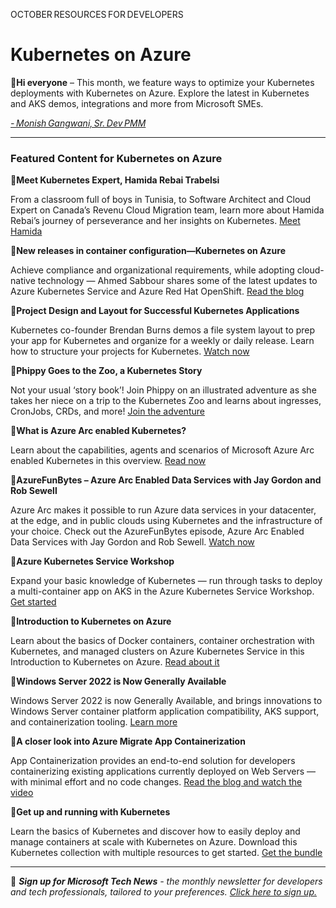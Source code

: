 OCTOBER RESOURCES FOR DEVELOPERS 

# Kubernetes on Azure 

 

:wave:**Hi everyone** – This month, we feature ways to optimize your Kubernetes deployments with Kubernetes on Azure. Explore the latest in Kubernetes and AKS demos, integrations and more from Microsoft SMEs. 

 

*[- Monish Gangwani, Sr. Dev PMM](https://www.linkedin.com/in/monisg/)*   

 

--- 

### Featured Content for Kubernetes on Azure

:scroll:**Meet Kubernetes Expert, Hamida Rebai Trabelsi** 


From a classroom full of boys in Tunisia, to Software Architect and Cloud Expert on Canada’s Revenu Cloud Migration team, learn more about Hamida Rebai’s journey of perseverance and her insights on Kubernetes. [Meet Hamida](https://techcommunity.microsoft.com/t5/azure-developer-community-blog/from-tunisian-classroom-full-of-boys-to-architect-for-canadian/ba-p/2783379?ocid=AID3041045) 

:scroll:**New releases in container configuration—Kubernetes on Azure**  

Achieve compliance and organizational requirements, while adopting cloud-native technology — Ahmed Sabbour shares some of the latest updates to Azure Kubernetes Service and Azure Red Hat OpenShift. [Read the blog](https://techcommunity.microsoft.com/t5/apps-on-azure/new-releases-in-container-configuration-kubernetes-on-azure/ba-p/2788993#M496?ocid=AID3041045)


:cinema:**Project Design and Layout for Successful Kubernetes Applications** 

 

Kubernetes co-founder Brendan Burns demos a file system layout to prep your app for Kubernetes and organize for a weekly or daily release. Learn how to structure your projects for Kubernetes. [Watch now](https://info.microsoft.com/ww-OnDemandRegistration-successful-kubernetes-applications-webinar.html?ocid=AID3041045) 

 

:scroll:**Phippy Goes to the Zoo, a Kubernetes Story** 

 

Not your usual ‘story book’! Join Phippy on an illustrated adventure as she takes her niece on a trip to the Kubernetes Zoo and learns about ingresses, CronJobs, CRDs, and more! [Join the adventure](https://azure.microsoft.com/mediahandler/files/resourcefiles/phippy-goes-to-the-zoo/Phippy%20Goes%20To%20The%20Zoo_MSFTonline.pdf?ocid=AID3041045) 

 

:scroll:**What is Azure Arc enabled Kubernetes?** 

 

Learn about the capabilities, agents and scenarios of Microsoft Azure Arc enabled Kubernetes in this overview. [Read now](https://docs.microsoft.com/azure/azure-arc/kubernetes/overview?WT.mc_id=modinfra-23499-thmaure?ocid=AID3041045) 

 

:cinema:**AzureFunBytes – Azure Arc Enabled Data Services with Jay Gordon and Rob Sewell** 

 

Azure Arc makes it possible to run Azure data services in your datacenter, at the edge, and in public clouds using Kubernetes and the infrastructure of your choice. Check out the AzureFunBytes episode, Azure Arc Enabled Data Services with Jay Gordon and Rob Sewell. [Watch now](https://devblogs.microsoft.com/devops/azurefunbytes-azure-arc-enabled-data-services-with-sqldbawithbeard?ocid=AID3041045) 

 

:scroll:**Azure Kubernetes Service Workshop** 

 

Expand your basic knowledge of Kubernetes — run through tasks to deploy a multi-container app on AKS in the Azure Kubernetes Service Workshop. [Get started](https://docs.microsoft.com/learn/modules/aks-workshop?ocid=AID3041045) 

 

:scroll:**Introduction to Kubernetes on Azure** 

 

Learn about the basics of Docker containers, container orchestration with Kubernetes, and managed clusters on Azure Kubernetes Service in this Introduction to Kubernetes on Azure. [Read about it](https://docs.microsoft.com/learn/paths/intro-to-kubernetes-on-azure?ocid=AID3041045) 

 

:scroll:**Windows Server 2022 is Now Generally Available** 

 

Windows Server 2022 is now Generally Available, and brings innovations to Windows Server container platform application compatibility, AKS support, and containerization tooling. [Learn more](https://techcommunity.microsoft.com/t5/containers/windows-server-2022-now-generally-available/ba-p/2689973?ocid=AID3041045) 

 

:cinema:**A closer look into Azure Migrate App Containerization** 

 

App Containerization provides an end-to-end solution for developers containerizing existing applications currently deployed on Web Servers — with minimal effort and no code changes. [Read the blog and watch the video](https://techcommunity.microsoft.com/t5/containers/a-closer-look-into-azure-migrate-app-containerization/ba-p/2543797?ocid=AID3041045) 

 

:scroll:**Get up and running with Kubernetes** 

 

Learn the basics of Kubernetes and discover how to easily deploy and manage containers at scale with Kubernetes on Azure. Download this Kubernetes collection with multiple resources to get started. [Get the bundle](https://azure.microsoft.com/resources/kubernetes-ebook-collection?ocid=AID3041045) 

---

:bookmark: ***Sign up for Microsoft Tech News** - the monthly newsletter for developers and tech professionals, tailored to your preferences. [Click here to sign up.](https://developer.microsoft.com/en-us/Newsletter/?ocid=AID3041045)*